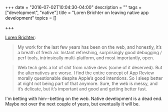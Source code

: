 +++
date = "2016-07-02T10:04:30-04:00"
description = ""
tags = ["development", "native"]
title = "Loren Brichter on leaving native app development"
topics = []

+++

[Loren Brichter](http://web.audaciousfox.net/2016/06/brichter-letterpress-interview):

> My work for the last few years has been on the web, and honestly, it’s a
> breath of fresh air. Instant refreshing, surprisingly good debugging / perf
> tools, intrinsically multi-platform, and most importantly, open.

> Web tech gets a lot of shit from native devs (some of it deserved). But the
> alternatives are worse. I find the entire concept of App Review morally
> questionable despite Apple’s good intentions. So I sleep better at night not
> being part of that anymore. Sure, the web is messy, and it’s delicate, but
> it’s important and good and getting better fast.

I'm betting with him--betting on the web. Native development is a dead end. Maybe not over the next
couple of years, but eventually it will be.
